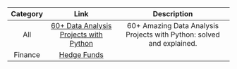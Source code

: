 |**Category**|**Link**|**Description**|
|:--:|:--:|:--:|
|All|[60+ Data Analysis Projects with Python](https://amankharwal.medium.com/data-analysis-projects-with-python-a262a6f9e68c)|60+ Amazing Data Analysis Projects with Python: solved and explained.|
|Finance|[Hedge Funds](https://www.streetofwalls.com/finance-training-courses/hedge-fund-training/introduction/)||
